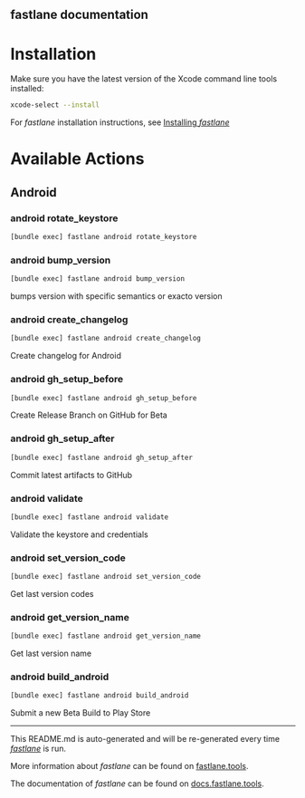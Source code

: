 fastlane documentation
----

# Installation

Make sure you have the latest version of the Xcode command line tools installed:

```sh
xcode-select --install
```

For _fastlane_ installation instructions, see [Installing _fastlane_](https://docs.fastlane.tools/#installing-fastlane)

# Available Actions

## Android

### android rotate_keystore

```sh
[bundle exec] fastlane android rotate_keystore
```



### android bump_version

```sh
[bundle exec] fastlane android bump_version
```

bumps version with specific semantics or exacto version

### android create_changelog

```sh
[bundle exec] fastlane android create_changelog
```

Create changelog for Android

### android gh_setup_before

```sh
[bundle exec] fastlane android gh_setup_before
```

Create Release Branch on GitHub for Beta

### android gh_setup_after

```sh
[bundle exec] fastlane android gh_setup_after
```

Commit latest artifacts to GitHub

### android validate

```sh
[bundle exec] fastlane android validate
```

Validate the keystore and credentials

### android set_version_code

```sh
[bundle exec] fastlane android set_version_code
```

Get last version codes

### android get_version_name

```sh
[bundle exec] fastlane android get_version_name
```

Get last version name

### android build_android

```sh
[bundle exec] fastlane android build_android
```

Submit a new Beta Build to Play Store

----

This README.md is auto-generated and will be re-generated every time [_fastlane_](https://fastlane.tools) is run.

More information about _fastlane_ can be found on [fastlane.tools](https://fastlane.tools).

The documentation of _fastlane_ can be found on [docs.fastlane.tools](https://docs.fastlane.tools).
